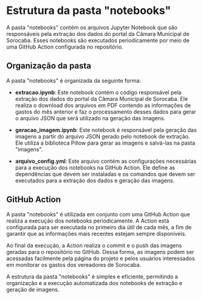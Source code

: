 # Estrutura da pasta "notebooks"

A pasta "notebooks" contém os arquivos Jupyter Notebook que são responsáveis pela extração dos dados do portal da Câmara Municipal de Sorocaba. Esses notebooks são executados periodicamente por meio de uma GitHub Action configurada no repositório.

## Organização da pasta

A pasta "notebooks" é organizada da seguinte forma:

* **extracao.ipynb**: Este notebook contém o código responsável pela extração dos dados do portal da Câmara Municipal de Sorocaba. Ele realiza o download dos arquivos em PDF contendo as informações de gastos do mês anterior e faz o processamento desses dados para gerar o arquivo JSON que será utilizado na geração das imagens.

* **geracao_imagem.ipynb**: Este notebook é responsável pela geração das imagens a partir do arquivo JSON gerado pelo notebook de extração. Ele utiliza a biblioteca Pillow para gerar as imagens e salvá-las na pasta "imagens".

* **arquivo_config.yml**: Este arquivo contém as configurações necessárias para a execução dos notebooks na GitHub Action. Ele define as dependências que devem ser instaladas e os comandos que devem ser executados para a extração dos dados e geração das imagens.

## GitHub Action

A pasta "notebooks" é utilizada em conjunto com uma GitHub Action que realiza a execução dos notebooks periodicamente. A Action está configurada para ser executada no primeiro dia útil de cada mês, a fim de garantir que as informações mais recentes estejam sempre disponíveis.

Ao final da execução, a Action realiza o commit e o push das imagens geradas para o repositório no GitHub. Dessa forma, as imagens podem ser acessadas facilmente pela página do projeto e pelos usuários interessados em monitorar os gastos dos vereadores de Sorocaba.

A estrutura da pasta "notebooks" é simples e eficiente, permitindo a organização e a execução automatizada dos notebooks de extração e geração de imagens.
